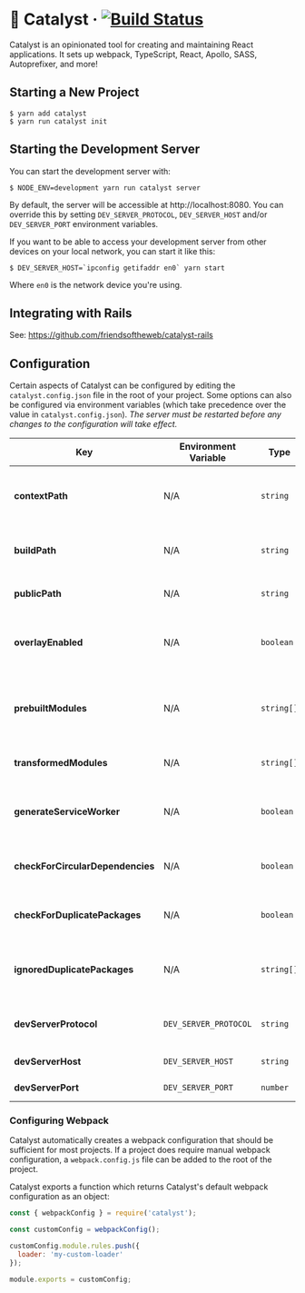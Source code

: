 # 🧪 Catalyst &middot; [![Build Status](https://travis-ci.org/friendsoftheweb/catalyst.svg?branch=master)](https://travis-ci.org/friendsoftheweb/catalyst)

Catalyst is an opinionated tool for creating and maintaining React applications. It sets up webpack, TypeScript, React, Apollo, SASS, Autoprefixer, and more!

## Starting a New Project

```
$ yarn add catalyst
$ yarn run catalyst init
```

## Starting the Development Server

You can start the development server with:

```
$ NODE_ENV=development yarn run catalyst server
```

By default, the server will be accessible at http://localhost:8080. You can override this by setting
`DEV_SERVER_PROTOCOL`, `DEV_SERVER_HOST` and/or `DEV_SERVER_PORT` environment variables.

If you want to be able to access your development server from other devices on your local network,
you can start it like this:

```
$ DEV_SERVER_HOST=`ipconfig getifaddr en0` yarn start
```

Where `en0` is the network device you're using.

## Integrating with Rails

See: https://github.com/friendsoftheweb/catalyst-rails

## Configuration

Certain aspects of Catalyst can be configured by editing the `catalyst.config.json` file in the root of your project. Some options can also be configured via environment variables (which take precedence over the value in `catalyst.config.json`). _The server must be restarted before any changes to the configuration will take effect._

| Key                              | Environment Variable  | Type       | Description                                                                                                                                                                                |
| -------------------------------- | --------------------- | ---------- | ------------------------------------------------------------------------------------------------------------------------------------------------------------------------------------------ |
| **contextPath**                  | N/A                   | `string`   | The path (relative to the root of your project) that webpack should treat as the [context](https://webpack.js.org/configuration/entry-context/#context) when requiring modules and assets. |
| **buildPath**                    | N/A                   | `string`   | The path (relative to the root of your project) where _test_ and _production_ builds will be output.                                                                                       |
| **publicPath**                   | N/A                   | `string`   | The the base URI used when generating paths for `<script />` and `<link />` tags.                                                                                                          |
| **overlayEnabled**               | N/A                   | `boolean`  | Display a custom overlay that shows build status, build errors, and runtime errors. This only applies to the _development_ environment.                                                    |
| **prebuiltModules**              | N/A                   | `string[]` | A list of modules which should be pre-built in the _development_ environment. This decreases the time spent on re-building entries by skipping the listed modules.                         |
| **transformedModules**           | N/A                   | `string[]` | A list of modules which should be [transformed and polyfilled via Babel](https://babeljs.io/docs/en/babel-preset-env).                                                                     |
| **generateServiceWorker**        | N/A                   | `boolean`  | Generate a separate file which will be registered as a [SeviceWorker](https://developer.mozilla.org/en-US/docs/Web/API/ServiceWorker) and preload JavaScript, CSS, and other assets.       |
| **checkForCircularDependencies** | N/A                   | `boolean`  | Show warnings in _development_ and errors in other in environments if a circular dependency is detected.                                                                                   |
| **checkForDuplicatePackages**    | N/A                   | `boolean`  | Show warnings if mulitple versions of the same package are required in the webpack dependency tree.                                                                                        |
| **ignoredDuplicatePackages**     | N/A                   | `string[]` | A list of modules to ignore when checking for duplicates. This has no effect if **warnAboutDuplicatePackages** is `false`.                                                                 |
| **devServerProtocol**            | `DEV_SERVER_PROTOCOL` | `string`   | The protocol (e.g. `"http"` or `"https"`) used for accessing the development server. Defaults to `"http"`.                                                                                 |
| **devServerHost**                | `DEV_SERVER_HOST`     | `string`   | The host for the development server. Defaults to `"localhost"`.                                                                                                                            |
| **devServerPort**                | `DEV_SERVER_PORT`     | `number`   | The port for the development server. Defaults to `8080`.                                                                                                                                   |

### Configuring Webpack

Catalyst automatically creates a webpack configuration that should
be sufficient for most projects. If a project does require manual webpack configuration, a `webpack.config.js` file can be added to the root of the project.

Catalyst exports a function which returns Catalyst's default webpack configuration as an object:

```javascript
const { webpackConfig } = require('catalyst');

const customConfig = webpackConfig();

customConfig.module.rules.push({
  loader: 'my-custom-loader'
});

module.exports = customConfig;
```
